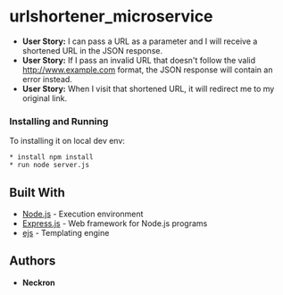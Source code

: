 # urlshortener_microservice

 * **User Story:** I can pass a URL as a parameter and I will receive a shortened URL in the JSON response.
 * **User Story:** If I pass an invalid URL that doesn't follow the valid http://www.example.com format, the JSON response will contain an error instead.
 * **User Story:** When I visit that shortened URL, it will redirect me to my original link.

### Installing and Running

To installing it on local dev env:

```
* install npm install
* run node server.js
```
## Built With

* [Node.js](https://nodejs.org/) - Execution environment
* [Express.js](http://expressjs.com/) - Web framework for Node.js programs
* [ejs](http://www.embeddedjs.com/) - Templating engine

## Authors

* **Neckron**
